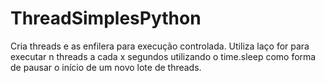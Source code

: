 # ThreadSimplesPython

Cria threads e as enfilera para execução controlada.
Utiliza laço for para executar n threads a cada x segundos utilizando o time.sleep como forma de pausar o início de um novo lote de threads.
